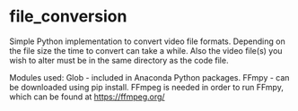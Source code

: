 # file_conversion
Simple Python implementation to convert video file formats.
Depending on the file size the time to convert can take a while.
Also the video file(s) you wish to alter must be in the same directory as the code file.

Modules used:
Glob - included in Anaconda Python packages.
FFmpy - can be downloaded using pip install.
FFmpeg is needed in order to run FFmpy, which can be found at https://ffmpeg.org/
